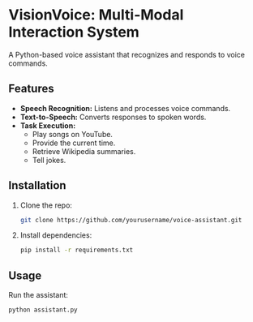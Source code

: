 # VisionVoice: Multi-Modal Interaction System

A Python-based voice assistant that recognizes and responds to voice commands.

## Features

- **Speech Recognition:** Listens and processes voice commands.
- **Text-to-Speech:** Converts responses to spoken words.
- **Task Execution:** 
  - Play songs on YouTube.
  - Provide the current time.
  - Retrieve Wikipedia summaries.
  - Tell jokes.

## Installation

1. Clone the repo:  
   ```bash
   git clone https://github.com/yourusername/voice-assistant.git

2. Install dependencies:
   ```bash
   pip install -r requirements.txt


## Usage
Run the assistant:
   ```bash
   python assistant.py
